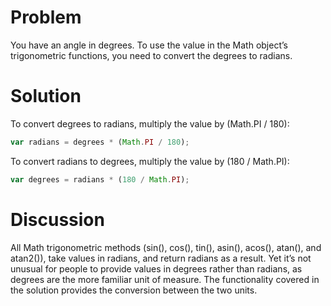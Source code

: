 # Problem

You have an angle in degrees. To use the value in the Math object’s trigonometric functions, you need to convert the degrees to radians.

# Solution

To convert degrees to radians, multiply the value by (Math.PI / 180):

```javascript
var radians = degrees * (Math.PI / 180);
```

To convert radians to degrees, multiply the value by (180 / Math.PI):

```javascript
var degrees = radians * (180 / Math.PI);
```

# Discussion

All Math trigonometric methods (sin(), cos(), tin(), asin(), acos(), atan(), and atan2()), take values in radians, and return radians as a result. Yet it’s not unusual for people to provide values in degrees rather than radians, as degrees are the more familiar unit of measure. The functionality covered in the solution provides the conversion between the two units.